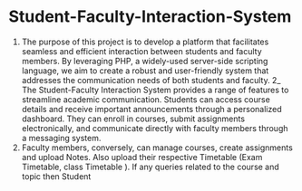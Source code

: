 # Student-Faculty-Interaction-System
1) The purpose of this project is to develop a platform that facilitates seamless and efficient interaction between students and faculty members. By leveraging PHP, a widely-used server-side scripting language, we 
   aim to create a robust and user-friendly system that addresses the communication needs of both students and faculty.
2_ The Student-Faculty Interaction System provides a range of features to streamline academic communication. Students can access course details and receive important announcements through a personalized dashboard. 
   They can enroll in courses, submit assignments electronically, and communicate directly with faculty members through a messaging system.
3) Faculty members, conversely, can manage courses, create assignments and upload Notes. Also upload their respective Timetable (Exam Timetable, class Timetable ). If any queries related to the course and 
   topic then Student
